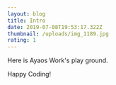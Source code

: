 ```yaml
---
layout: blog
title: Intro
date: 2019-07-08T19:53:17.322Z
thumbnail: /uploads/img_1189.jpg
rating: 1
---
```

Here is Ayaos Work's play ground.

Happy Coding!
